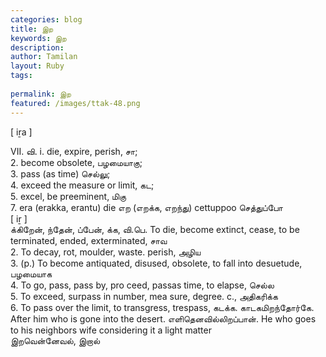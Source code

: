 ```yaml
---
categories: blog
title: இற
keywords: இற
description: 
author: Tamilan
layout: Ruby
tags: 
 
permalink: இற
featured: /images/ttak-48.png
---
```

  
[ iṟa ]  
  
VII. வி. i. die, expire, perish, சா;  
2. become obsolete, பழமையாகு;  
3. pass (as time) செல்லு;  
4. exceed the measure or limit, கட;  
5. excel, be preeminent, மிகு  
7. era (erakka, erantu) die எற (எறக்க, எறந்து) cettuppoo செத்துப்போ  
[ iṟ ]  
க்கிறேன், ந்தேன், ப்பேன், க்க, வி.பெ. To die, become extinct, cease, to be terminated, ended, exterminated, சாவ  
2. To decay, rot, moulder, waste. perish, அழிய  
3. (p.) To become antiquated, disused, obsolete, to fall into desuetude, பழமையாக  
4. To go, pass, pass by, pro ceed, passas time, to elapse, செல்ல  
5. To exceed, surpass in number, mea sure, degree. c., அதிகரிக்க  
6. To pass over the limit, to transgress, trespass, கடக்க. காடகமிறந்தோர்கே. After him who is gone into the desert. எளிதெனவில்லிறப்பான். He who goes to his neighbors wife considering it a light matter  
இறவென்னேவல், இறால்